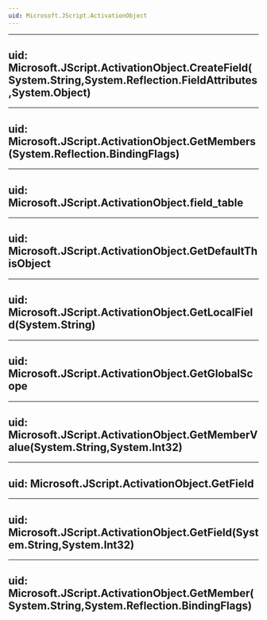 ```yaml
---
uid: Microsoft.JScript.ActivationObject
---
```


---
uid: Microsoft.JScript.ActivationObject.CreateField(System.String,System.Reflection.FieldAttributes,System.Object)
---

---
uid: Microsoft.JScript.ActivationObject.GetMembers(System.Reflection.BindingFlags)
---

---
uid: Microsoft.JScript.ActivationObject.field_table
---

---
uid: Microsoft.JScript.ActivationObject.GetDefaultThisObject
---

---
uid: Microsoft.JScript.ActivationObject.GetLocalField(System.String)
---

---
uid: Microsoft.JScript.ActivationObject.GetGlobalScope
---

---
uid: Microsoft.JScript.ActivationObject.GetMemberValue(System.String,System.Int32)
---

---
uid: Microsoft.JScript.ActivationObject.GetField
---

---
uid: Microsoft.JScript.ActivationObject.GetField(System.String,System.Int32)
---

---
uid: Microsoft.JScript.ActivationObject.GetMember(System.String,System.Reflection.BindingFlags)
---
